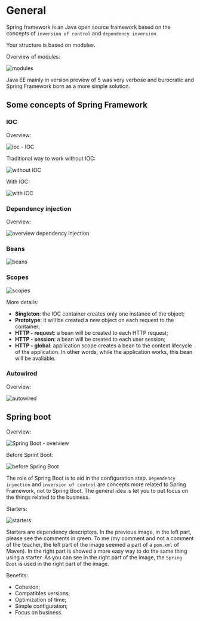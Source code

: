 # General

Spring framework is an Java open source framework based on the concepts of `inversion of control` and `dependency inversion`.

Your structure is based on modules.

Overview of modules:

![modules](images/modules.png)

Java EE mainly in version preview of 5 was very verbose and burocratic and Spring Framework born as a more simple solution.


## Some concepts of Spring Framework


### IOC

Overview:

![ioc - IOC](images/ioc-general.png)

Traditional way to work without IOC:

![without IOC](images/without-ioc.png)

With IOC:

![with IOC](images/with-ioc.png)


### Dependency injection

Overview:

![overview dependency injection](images/overview-dependency-injection.png)


### Beans

![beans](images/beans.png)


### Scopes

![scopes](images/scopes.png)

More details:

- **Singleton**: the IOC container creates only one instance of the object;
- **Prototype**: it will be created a new object on each request to the container;
- **HTTP - request**: a bean will be created to each HTTP request;
- **HTTP - session**: a bean will be created to each user session;
- **HTTP - global**: application scope creates a bean to the context lifecycle of the application. In other words, while the application works, this bean will be avaliable.


### Autowired

Overview:

![autowired](images/autowired.png)


## Spring boot

Overview:

![Spring Boot - overview](images/springboot-overview.png)

Before Sprint Boot:

![before Spring Boot](images/before-springboot.png)

The role of Spring Boot is to aid in the configuration step. `Dependency injection` and `inversion of control` are concepts more related to Spring Framework, not to Spring Boot. The general idea is let you to put focus on the things related to the business.

Starters:

![starters](images/starters.png)

Starters are dependency descriptors. In the previous image, in the left part, please see the comments in green. To me (my comment and not a comment of the teacher, the left part of the image seemed a part of a `pom.xml` of Maven). In the right part is showed a more easy way to do the same thing using a starter. As you can see in the right part of the image, the `Spring Boot` is used in the right part of the image.

Benefits:

- Cohesion;
- Compatibles versions;
- Optimization of time;
- Simple configuration;
- Focus on business.